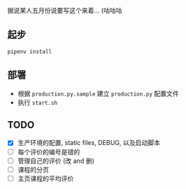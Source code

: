 据说某人五月份说要写这个来着... (咕咕咕

## 起步
```
pipenv install
```

## 部署
- 根据 `production.py.sample` 建立 `production.py` 配置文件
- 执行 `start.sh`

## TODO
- [x] 生产环境的配置, static files, DEBUG, 以及启动脚本
- [ ] 每个评价的编号是错的
- [ ] 管理自己的评价 (改 and 删)
- [ ] 课程的分页
- [ ] 主页课程的平均评价
